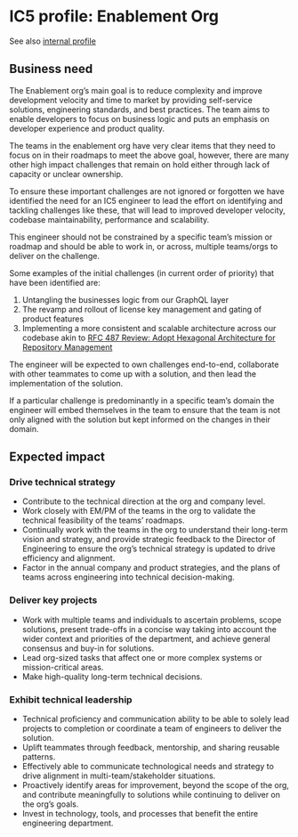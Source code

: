 # IC5 profile: Enablement Org

See also [internal profile](TODO)

## Business need

The Enablement org’s main goal is to reduce complexity and improve development velocity and time to market by providing self-service solutions, engineering standards, and best practices. The team aims to enable developers to focus on business logic and puts an emphasis on developer experience and product quality.

The teams in the enablement org have very clear items that they need to focus on in their roadmaps to meet the above goal, however, there are many other high impact challenges that remain on hold either through lack of capacity or unclear ownership.

To ensure these important challenges are not ignored or forgotten we have identified the need for an IC5 engineer to lead the effort on identifying and tackling challenges like these, that will lead to improved developer velocity, codebase maintainability, performance and scalability.

This engineer should not be constrained by a specific team’s mission or roadmap and should be able to work in, or across, multiple teams/orgs to deliver on the challenge.

Some examples of the initial challenges (in current order of priority) that have been identified are:

1. Untangling the businesses logic from our GraphQL layer
1. The revamp and rollout of license key management and gating of product features
1. Implementing a more consistent and scalable architecture across our codebase akin to [RFC 487 Review: Adopt Hexagonal Architecture for Repository Management](https://docs.google.com/document/d/1sxHpZIqKGi66evDQl6sN1FAJObbHAIkdl49EKOy7aUs/edit)

The engineer will be expected to own challenges end-to-end, collaborate with other teammates to come up with a solution, and then lead the implementation of the solution.

If a particular challenge is predominantly in a specific team’s domain the engineer will embed themselves in the team to ensure that the team is not only aligned with the solution but kept informed on the changes in their domain.

## Expected impact

### Drive technical strategy

- Contribute to the technical direction at the org and company level.
- Work closely with EM/PM of the teams in the org to validate the technical feasibility of the teams’ roadmaps.
- Continually work with the teams in the org to understand their long-term vision and strategy, and provide strategic feedback to the Director of Engineering to ensure the org’s technical strategy is updated to drive efficiency and alignment.
- Factor in the annual company and product strategies, and the plans of teams across engineering into technical decision-making.

### Deliver key projects

- Work with multiple teams and individuals to ascertain problems, scope solutions, present trade-offs in a concise way taking into account the wider context and priorities of the department, and achieve general consensus and buy-in for solutions.
- Lead org-sized tasks that affect one or more complex systems or mission-critical areas.
- Make high-quality long-term technical decisions.

### Exhibit technical leadership

- Technical proficiency and communication ability to be able to solely lead projects to completion or coordinate a team of engineers to deliver the solution.
- Uplift teammates through feedback, mentorship, and sharing reusable patterns.
- Effectively able to communicate technological needs and strategy to drive alignment in multi-team/stakeholder situations.
- Proactively identify areas for improvement, beyond the scope of the org, and contribute meaningfully to solutions while continuing to deliver on the org’s goals.
- Invest in technology, tools, and processes that benefit the entire engineering department.
